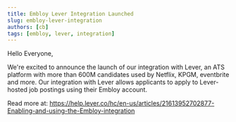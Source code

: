 ```yaml
---
title: Embloy Lever Integration Launched
slug: embloy-lever-integration
authors: [cb]
tags: [embloy, lever, integration]
---
```


Hello Everyone,

We're excited to announce the launch of our integration with Lever, an ATS platform with more than 600M candidates used by Netflix, KPGM, eventbrite and more. Our integration with Lever allows applicants to apply to Lever-hosted job postings using their Embloy account.

Read more at: https://help.lever.co/hc/en-us/articles/21613952702877-Enabling-and-using-the-Embloy-integration

